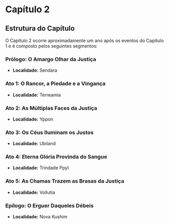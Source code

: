# Capítulo 2
## Estrutura do Capítulo

O Capítulo 2 ocorre aproximadamente um ano após os eventos do Capítulo 1 e é composto pelos seguintes segmentos:

### Prólogo: O Amargo Olhar da Justiça
- **Localidade:** Sendara

### Ato 1: O Rancor, a Piedade e a Vingança
- **Localidade:** Terreamia

### Ato 2: As Múltiplas Faces da Justiça
- **Localidade:** Yppon

### Ato 3: Os Céus Iluminam os Justos
- **Localidade:** Ubiland

### Ato 4: Eterna Glória Provinda do Sangue
- **Localidade:** Trindade Ppyl

### Ato 5: As Chamas Trazem as Brasas da Justiça
- **Localidade:** Vollutia

### Epílogo: O Erguer Daqueles Débeis
- **Localidade:** Nova Kushim
